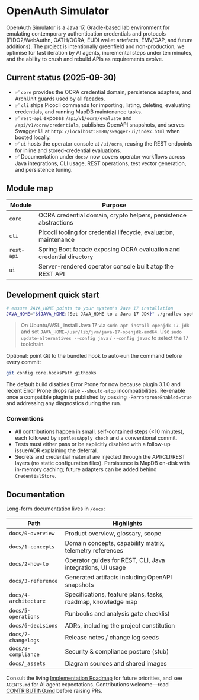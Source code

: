 # OpenAuth Simulator

OpenAuth Simulator is a Java&nbsp;17, Gradle-based lab environment for emulating contemporary authentication credentials and protocols (FIDO2/WebAuthn, OATH/OCRA, EUDI wallet artefacts, EMV/CAP, and future additions). The project is intentionally greenfield and non-production; we optimise for fast iteration by AI agents, incremental steps under ten minutes, and the ability to crush and rebuild APIs as requirements evolve.

## Current status (2025-09-30)

- ✅ `core` provides the OCRA credential domain, persistence adapters, and ArchUnit guards used by all facades.
- ✅ `cli` ships Picocli commands for importing, listing, deleting, evaluating credentials, and running MapDB maintenance tasks.
- ✅ `rest-api` exposes `/api/v1/ocra/evaluate` and `/api/v1/ocra/credentials`, publishes OpenAPI snapshots, and serves Swagger UI at `http://localhost:8080/swagger-ui/index.html` when booted locally.
- ✅ `ui` hosts the operator console at `/ui/ocra`, reusing the REST endpoints for inline and stored-credential evaluations.
- ✅ Documentation under `docs/` now covers operator workflows across Java integrations, CLI usage, REST operations, test vector generation, and persistence tuning.

## Module map

| Module    | Purpose                                                          |
|-----------|------------------------------------------------------------------|
| `core`    | OCRA credential domain, crypto helpers, persistence abstractions |
| `cli`     | Picocli tooling for credential lifecycle, evaluation, maintenance |
| `rest-api`| Spring Boot facade exposing OCRA evaluation and credential directory |
| `ui`      | Server-rendered operator console built atop the REST API         |

## Development quick start

```bash
# ensure JAVA_HOME points to your system's Java 17 installation
JAVA_HOME="${JAVA_HOME:?Set JAVA_HOME to a Java 17 JDK}" ./gradlew spotlessApply check
```

> On Ubuntu/WSL, install Java 17 via `sudo apt install openjdk-17-jdk` and set `JAVA_HOME=/usr/lib/jvm/java-17-openjdk-amd64`. Use `sudo update-alternatives --config java` / `--config javac` to select the 17 toolchain.

Optional: point Git to the bundled hook to auto-run the command before every commit:

```bash
git config core.hooksPath githooks
```

The default build disables Error Prone for now because plugin 3.1.0 and recent Error Prone drops raise `--should-stop` incompatibilities. Re-enable once a compatible plugin is published by passing `-PerrorproneEnabled=true` and addressing any diagnostics during the run.

### Conventions

- All contributions happen in small, self-contained steps (&lt;10 minutes), each followed by `spotlessApply check` and a conventional commit.
- Tests must either pass or be explicitly disabled with a follow-up issue/ADR explaining the deferral.
- Secrets and credential material are injected through the API/CLI/REST layers (no static configuration files). Persistence is MapDB on-disk with in-memory caching; future adapters can be added behind `CredentialStore`.

## Documentation

Long-form documentation lives in `/docs`:

| Path                     | Highlights                                                   |
|--------------------------|--------------------------------------------------------------|
| `docs/0-overview`        | Product overview, glossary, scope                            |
| `docs/1-concepts`        | Domain concepts, capability matrix, telemetry references     |
| `docs/2-how-to`          | Operator guides for REST, CLI, Java integrations, UI usage   |
| `docs/3-reference`       | Generated artifacts including OpenAPI snapshots              |
| `docs/4-architecture`    | Specifications, feature plans, tasks, roadmap, knowledge map |
| `docs/5-operations`      | Runbooks and analysis gate checklist                         |
| `docs/6-decisions`       | ADRs, including the project constitution                     |
| `docs/7-changelogs`      | Release notes / change log seeds                             |
| `docs/8-compliance`      | Security & compliance posture (stub)                         |
| `docs/_assets`           | Diagram sources and shared images                            |

Consult the living [Implementation Roadmap](docs/4-architecture/roadmap.md) for future priorities, and see `AGENTS.md` for AI agent expectations. Contributions welcome—read [CONTRIBUTING.md](CONTRIBUTING.md) before raising PRs.
